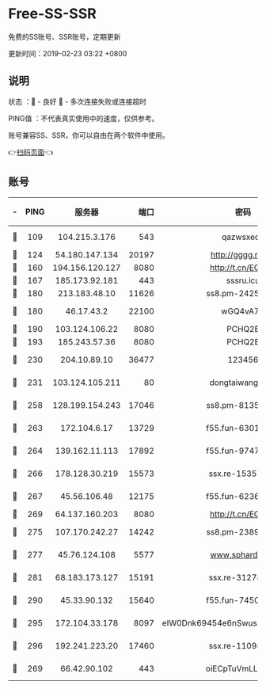 # Free-SS-SSR

免费的SS账号、SSR账号，定期更新

更新时间：2019-02-23 03:22 +0800

## 说明

状态     ：🙂 - 良好 🙁 - 多次连接失败或连接超时

PING值   ：不代表真实使用中的速度，仅供参考。

账号兼容SS、SSR，你可以自由在两个软件中使用。

👉[扫码页面](https://liesauer.github.io/free-ss-ssr.github.io/)👈

## 账号

|-|PING|服务器|端口|密码|加密方式|区域|
|:----:|:----:|:-----:|-----:|:----:|:----:|:----:|
|🙂|109|104.215.3.176|543|qazwsxedc|aes-256-gcm|JP|
|🙂|124|54.180.147.134|20197|http://gggg.rocks|chacha20|KR|
|🙂|160|194.156.120.127|8080|http://t.cn/EGJIyrl|rc4-md5|RU|
|🙂|167|185.173.92.181|443|sssru.icu|rc4-md5|RU|
|🙂|180|213.183.48.10|11626|ss8.pm-24251801|rc4-md5|RU|
|🙂|180|46.17.43.2|22100|wGQ4vA7D|aes-256-gcm|RU|
|🙂|190|103.124.106.22|8080|PCHQ2E|rc4-md5|US|
|🙂|193|185.243.57.36|8080|PCHQ2E|rc4-md5|US|
|🙂|230|204.10.89.10|36477|123456|aes-256-cfb|US|
|🙂|231|103.124.105.211|80|dongtaiwang.com|aes-256-cfb|US|
|🙂|258|128.199.154.243|17046|ss8.pm-81354782|aes-256-cfb|SG|
|🙂|263|172.104.6.17|13729|f55.fun-63016216|aes-256-cfb|US|
|🙂|264|139.162.11.113|17892|f55.fun-97471497|aes-256-cfb|SG|
|🙂|266|178.128.30.219|15573|ssx.re-15357088|aes-256-cfb|SG|
|🙂|267|45.56.106.48|12175|f55.fun-62365029|aes-256-cfb|US|
|🙂|269|64.137.160.203|8080|http://t.cn/EGJIyrl|rc4-md5|CA|
|🙂|275|107.170.242.27|14242|ss8.pm-23899495|aes-256-cfb|US|
|🙂|277|45.76.124.108|5577|www.sphard.com|aes-256-cfb|AU|
|🙂|281|68.183.173.127|15191|ssx.re-31278035|aes-256-cfb|US|
|🙂|290|45.33.90.132|15640|f55.fun-74501505|aes-256-cfb|US|
|🙂|295|172.104.33.178|8097|eIW0Dnk69454e6nSwuspv9DmS201tQ0D|aes-256-cfb|SG|
|🙂|296|192.241.223.20|17460|ssx.re-11098249|aes-256-cfb|US|
|🙂|269|66.42.90.102|443|oiECpTuVmLLxk4Ts|aes-256-cfb|US|
